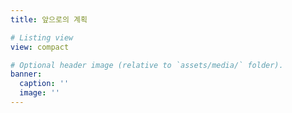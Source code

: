 ```yaml
---
title: 앞으로의 계획

# Listing view
view: compact

# Optional header image (relative to `assets/media/` folder).
banner:
  caption: ''
  image: ''
---
```

